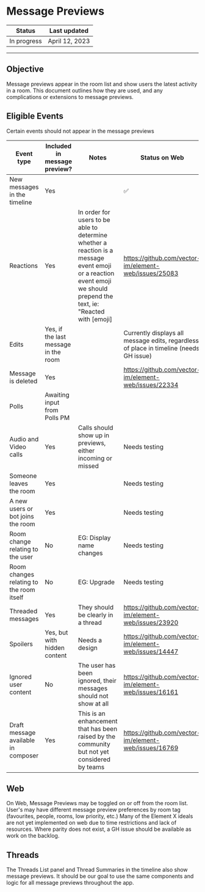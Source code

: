 # Message Previews 

| Status | Last updated |
|--|--|
| In progress | April 12, 2023 |

<hr />

## Objective

Message previews appear in the room list and show users the latest activity in a room. 
This document outlines how they are used, and any complications or extensions to message previews. 

## Eligible Events
Certain events should not appear in the message previews 

| Event type | Included in message preview? | Notes | Status on Web | Status on Mobile | 
|---|---|---|---|---|
| New messages in the timeline | Yes | | ✅ | | 
| Reactions | Yes | In order for users to be able to determine whether a reaction is a message event emoji or a reaction event emoji we should prepend the text, ie: "Reacted with [emoji] | https://github.com/vector-im/element-web/issues/25083 | |
| Edits | Yes, if the last message in the room | | Currently displays all message edits, regardless of place in timeline (needs GH issue) | | 
| Message is deleted | Yes | | https://github.com/vector-im/element-web/issues/22334 | | 
| Polls | Awaiting input from Polls PM | | | |
| Audio and Video calls | Yes | Calls should show up in previews, either incoming or missed | Needs testing | | 
| Someone leaves the room | Yes | | Needs testing | | 
| A new users or bot joins the room | Yes | | Needs testing | | 
| Room change relating to the user | No | EG: Display name changes | Needs testing | |
| Room changes relating to the room itself | No | EG: Upgrade | Needs testing | |
| Threaded messages | Yes | They should be clearly in a thread | https://github.com/vector-im/element-web/issues/23920 | |
| Spoilers | Yes, but with hidden content | Needs a design | https://github.com/vector-im/element-web/issues/14447 | |
| Ignored user content | No | The user has been ignored, their messages should not show at all | https://github.com/vector-im/element-web/issues/16161 | |
| Draft message available in composer | Yes | This is an enhancement that has been raised by the community but not yet considered by teams | https://github.com/vector-im/element-web/issues/16769 | | 


## Web
On Web, Message Previews may be toggled on or off from the room list. User's may have different message preview preferences by room tag (favourites, people, rooms, low priority, etc.)
Many of the Element X ideals are not yet implemented on web due to time restrictions and lack of resources. Where parity does not exist, a GH issue should be available as work on the backlog.

## Threads
The Threads List panel and Thread Summaries in the timeline also show message previews. 
It should be our goal to use the same components and logic for all message previews throughout the app.
